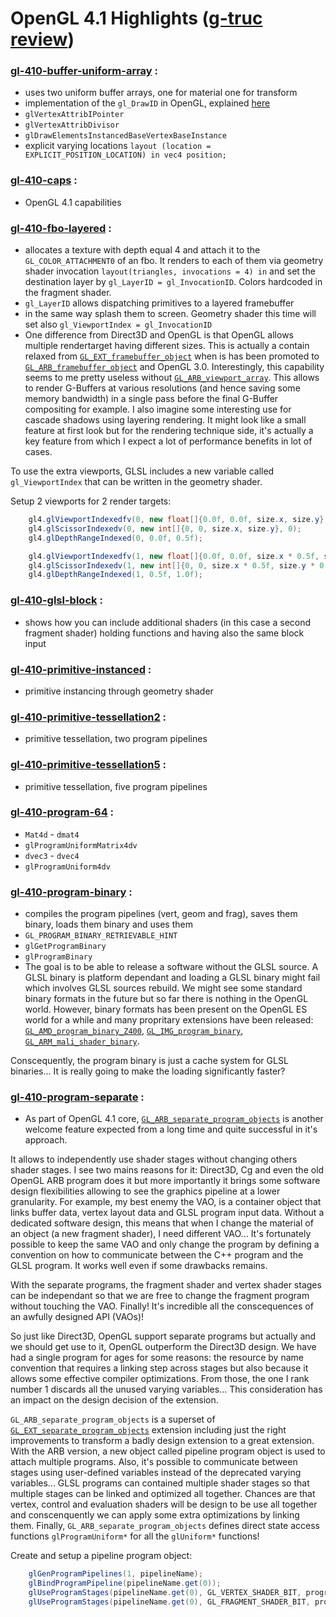 # OpenGL 4.1 Highlights ([g-truc review](http://www.g-truc.net/doc/OpenGL%204.1%20review.pdf))

### [gl-410-buffer-uniform-array](https://github.com/elect86/jogl-samples/blob/master/jogl-samples/src/tests/gl_410/Gl_410_buffer_uniform_array.java) :

* uses two uniform buffer arrays, one for material one for transform
* implementation of the `gl_DrawID` in OpenGL, explained [here](http://www.g-truc.net/post-0518.html)
* `glVertexAttribIPointer`
* `glVertexAttribDivisor`
* `glDrawElementsInstancedBaseVertexBaseInstance`
* explicit varying locations `layout (location = EXPLICIT_POSITION_LOCATION) in vec4 position;`

### [gl-410-caps](https://github.com/elect86/jogl-samples/blob/master/jogl-samples/src/tests/gl_410/Gl_410_caps.java) :

* OpenGL 4.1 capabilities

### [gl-410-fbo-layered](https://github.com/elect86/jogl-samples/blob/master/jogl-samples/src/tests/gl_410/Gl_410_fbo_layered.java) :

* allocates a texture with depth equal 4 and attach it to the `GL_COLOR_ATTACHMENT0` of an fbo. It renders to each of them via geometry shader invocation `layout(triangles, invocations = 4) in` and set the destination layer by `gl_LayerID = gl_InvocationID`. Colors hardcoded in the fragment shader.
* `gl_LayerID` allows dispatching primitives to a layered framebuffer
* in the same way splash them to screen. Geometry shader this time will set also `gl_ViewportIndex = gl_InvocationID`
*  One difference from Direct3D and OpenGL is that OpenGL allows multiple rendertarget having different sizes. This is 
actually a contain relaxed from [`GL_EXT_framebuffer_object`](https://www.opengl.org/registry/specs/EXT/framebuffer_object.txt) 
when is has been promoted to [`GL_ARB_framebuffer_object`](https://www.opengl.org/registry/specs/ARB/framebuffer_object.txt) 
and OpenGL 3.0. Interestingly, this capability seems to me pretty useless without [`GL_ARB_viewport_array`](https://www.opengl.org/registry/specs/ARB/viewport_array.txt). 
This allows to render G-Buffers at various resolutions (and hence saving some memory bandwidth) in a single pass before 
the final G-Buffer compositing for example. I also imagine some interesting use for cascade shadows using layering 
rendering. It might look like a small feature at first look but for the rendering technique side, it's actually a key 
feature from which I expect a lot of performance benefits in lot of cases.

To use the extra viewports, GLSL includes a new variable called `gl_ViewportIndex` that can be written in the geometry 
shader. 

Setup 2 viewports for 2 render targets:
```java
    gl4.glViewportIndexedfv(0, new float[]{0.0f, 0.0f, size.x, size.y}, 0);
    gl4.glScissorIndexedv(0, new int[]{0, 0, size.x, size.y}, 0);
    gl4.glDepthRangeIndexed(0, 0.0f, 0.5f);

    gl4.glViewportIndexedfv(1, new float[]{0.0f, 0.0f, size.x * 0.5f, size.y * 0.5f}, 0);
    gl4.glScissorIndexedv(1, new int[]{0, 0, size.x * 0.5f, size.y * 0.5f}, 0);
    gl4.glDepthRangeIndexed(1, 0.5f, 1.0f); 
```

### [gl-410-glsl-block](https://github.com/elect86/jogl-samples/blob/master/jogl-samples/src/tests/gl_410/Gl_410_glsl_block.java) :

* shows how you can include additional shaders (in this case a second fragment shader) holding functions and having also the same block input

### [gl-410-primitive-instanced](https://github.com/elect86/jogl-samples/blob/master/jogl-samples/src/tests/gl_410/Gl_410_primitive_instanced.java) :

* primitive instancing through geometry shader 

### [gl-410-primitive-tessellation2](https://github.com/elect86/jogl-samples/blob/master/jogl-samples/src/tests/gl_410/Gl_410_primitive_tessellation2.java) :

* primitive tessellation, two program pipelines

### [gl-410-primitive-tessellation5](https://github.com/elect86/jogl-samples/blob/master/jogl-samples/src/tests/gl_410/Gl_410_primitive_tessellation5.java) :

* primitive tessellation, five program pipelines

### [gl-410-program-64](https://github.com/elect86/jogl-samples/blob/master/jogl-samples/src/tests/gl_410/Gl_410_primitive_tessellation5.java) :

* `Mat4d` - `dmat4`
* `glProgramUniformMatrix4dv`
* `dvec3` - `dvec4`
* `glProgramUniform4dv`

### [gl-410-program-binary](https://github.com/elect86/jogl-samples/blob/master/jogl-samples/src/tests/gl_410/Gl_410_program_binary.java) :

* compiles the program pipelines (vert, geom and frag), saves them binary, loads them binary and uses them
* `GL_PROGRAM_BINARY_RETRIEVABLE_HINT`
* `glGetProgramBinary`
* `glProgramBinary`
*  The goal is to be able to release a software without the GLSL source. A GLSL binary is platform dependant and loading a 
GLSL binary might fail which involves GLSL sources rebuild. We might see some standard binary formats in the future but so 
far there is nothing in the OpenGL world. However, binary formats has been present on the OpenGL ES world for a while and 
many propritary extensions have been released: [`GL_AMD_program_binary_Z400`](https://www.khronos.org/registry/gles/extensions/AMD/AMD_program_binary_Z400.txt), 
[`GL_IMG_program_binary`](https://www.khronos.org/registry/gles/extensions/IMG/IMG_program_binary.txt), 
[`GL_ARM_mali_shader_binary`](https://www.khronos.org/registry/gles/extensions/ARM/ARM_mali_shader_binary.txt).

Conscequently, the program binary is just a cache system for GLSL binaries... It is really going to make the loading 
significantly faster?

### [gl-410-program-separate](https://github.com/elect86/jogl-samples/blob/master/jogl-samples/src/tests/gl_410/Gl_410_program_separate.java) :

*  As part of OpenGL 4.1 core, [`GL_ARB_separate_program_objects`](https://www.opengl.org/registry/specs/ARB/separate_shader_objects.txt) 
is another welcome feature expected from a long time and quite successful in it's approach.
 
It allows to independently use shader stages without changing others shader stages.  I see two mains reasons for it: 
Direct3D, Cg and even the old OpenGL ARB program does it but more importantly it brings some software design flexibilities 
allowing to see the graphics pipeline at a lower granularity. For example, my best enemy the VAO, is a container object 
that links buffer data, vertex layout data and GLSL program input data. Without a dedicated software design, this means 
that when I change the material of an object (a new fragment shader), I need different VAO... It's fortunately possible to 
keep the same VAO and only change the program by defining a convention on how to communicate between the C++ program and 
the GLSL program. It works well even if some drawbacks remains.

With the separate programs, the fragment shader and vertex shader stages can be independant so that we are free to change 
the fragment program without touching the VAO. Finally! It's incredible all the conscequences of an awfully designed API 
(VAOs)!

So just like Direct3D, OpenGL support separate programs but actually and we should get use to it, OpenGL outperform the 
Direct3D design. We have had a single program for ages for some reasons: the resource by name convention that requires a 
linking step across stages but also because it allows some effective compiler optimizations. From those, the one I rank 
number 1 discards all the unused varying variables... This consideration has an impact on the design decision of the 
extension.

`GL_ARB_separate_program_objects` is a superset of [`GL_EXT_separate_program_objects`](https://www.opengl.org/registry/specs/EXT/separate_shader_objects.txt) 
extension including just the right improvements to transform a badly design extension to a great extension. With the ARB 
version, a new object called pipeline program object is used to attach multiple programs. Also, it's possible to 
communicate between stages using user-defined variables instead of the deprecated varying variables... GLSL programs can 
contained multiple shader stages so that multiple stages can be linked and optimized all together. Chances are that vertex, 
control and evaluation shaders will be design to be use all together and conscenquently we can apply some extra 
optimizations by linking them. Finally, `GL_ARB_separate_program_objects` defines direct state access functions 
`glProgramUniform*` for all the `glUniform*` functions! 

Create and setup a pipeline program object:
```java
    glGenProgramPipelines(1, pipelineName);
    glBindProgramPipeline(pipelineName.get(0));
    glUseProgramStages(pipelineName.get(0), GL_VERTEX_SHADER_BIT, programName[Program.VERTEX]);
    glUseProgramStages(pipelineName.get(0), GL_FRAGMENT_SHADER_BIT, programName[Program.FRAGMENT]); 
```

